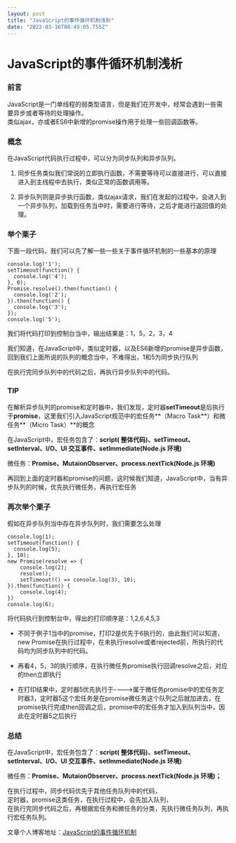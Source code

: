 ```yaml
---
layout: post
title: "JavaScript的事件循环机制浅析"
date: "2022-03-16T08:49:05.755Z"
---
```

JavaScript的事件循环机制浅析
===================

### **前言**

JavaScript是一门单线程的弱类型语言，但是我们在开发中，经常会遇到一些需要异步或者等待的处理操作。  
类似ajax，亦或者ES6中新增的promise操作用于处理一些回调函数等。

### **概念**

在JavaScript代码执行过程中，可以分为同步队列和异步队列。

1.  同步任务类似我们常说的立即执行函数，不需要等待可以直接进行，可以直接进入到主线程中去执行，类似正常的函数调用等。
    
2.  异步队列则是异步执行函数，类似ajax请求，我们在发起的过程中，会进入到一个异步队列，加载到任务当中时，需要进行等待，之后才能进行返回值的处理。
    

### **举个栗子**

下面一段代码，我们可以先了解一些一些关于事件循环机制的一些基本的原理

    
    console.log('1');
    setTimeout(function() {
      console.log('4');
    }, 0);
    Promise.resolve().then(function() {
      console.log('2');
    }).then(function() {
      console.log('3');
    });
    console.log('5');
    

我们将代码打印到控制台当中，输出结果是：1，5，2，3，4

我们知道，在JavaScript中，类似定时器，以及ES6新增的promise是异步函数，回到我们上面所说的队列的概念当中，不难得出，1和5为同步执行队列

在执行完同步队列中的代码之后，再执行异步队列中的代码。

### **TIP**

在解析异步队列的promise和定时器中，我们发现，定时器**setTimeout**是后执行于**promise**，这里我们引入JavaScript规范中的宏任务**（Macro Task**）和微任务**（Micro Task）**的概念

在JavaScript中，宏任务包含了：**script( 整体代码)、setTimeout、setInterval、I/O、UI 交互事件、setImmediate(Node.js 环境)**

微任务：**Promise、MutaionObserver、process.nextTick(Node.js 环境)**

再回到上面的定时器和promise的问题，这时候我们知道，JavaScript中，当有异步队列的时候，优先执行微任务，再执行宏任务

### **再次举个栗子**

假如在异步队列当中存在异步队列时，我们需要怎么处理

    console.log(1);
    setTimeout(function() {
      console.log(5);
    }, 10);
    new Promise(resolve => {
        console.log(2);
        resolve();
        setTimeout(() => console.log(3), 10);
    }).then(function() {
        console.log(4);
    })
    console.log(6);
    

将代码执行到控制台中，得出的打印顺序是：1,2,6,4,5,3

*   不同于例子1当中的promise，打印2是优先于6执行的，由此我们可以知道，new Promise在执行过程中，在未执行resolve或者rejected前，所执行的代码均为同步队列中的代码。
    
*   再看4，5，3的执行顺序，在执行微任务promise执行回调resolve之后，对应的then立即执行
    
*   在打印结果中，定时器5优先执行于---->属于微任务promise中的宏任务定时器3，定时器5这个宏任务是在promise微任务这个队列之后就加进去，在promise执行完成then回调之后，promise中的宏任务才加入到队列当中，因此在定时器5之后执行
    

### **总结**

在JavaScript中，宏任务包含了：**script( 整体代码)、setTimeout、setInterval、I/O、UI 交互事件、setImmediate(Node.js 环境)**

微任务：**Promise、MutaionObserver、process.nextTick(Node.js 环境)；**

在执行过程中，同步代码优先于其他任务队列中的代码，  
定时器，promise这类任务，在执行过程中，会先加入队列，  
在执行完同步代码之后，再根据宏任务和微任务的分类，先执行微任务队列，再执行宏任务队列。

文章个人博客地址：[JavaScript的事件循环机制](http://lewyon.xyz/eventLoop.html)